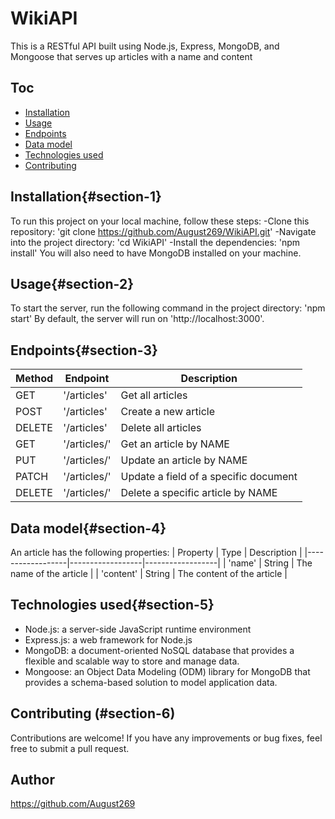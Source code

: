 # WikiAPI
This is a RESTful API built using Node.js, Express, MongoDB, and Mongoose that serves up articles with a name and content

## Toc
- [Installation](#section-1)
- [Usage](#section-2)
- [Endpoints](#section-3)
- [Data model](#section-4)
- [Technologies used](#section-5)
- [Contributing](#section-6)

## Installation{#section-1}
To run this project on your local machine, follow these steps:
-Clone this repository: 'git clone https://github.com/August269/WikiAPI.git'
-Navigate into the project directory: 'cd WikiAPI'
-Install the dependencies: 'npm install'
You will also need to have MongoDB installed on your machine.

## Usage{#section-2} 
To start the server, run the following command in the project directory: 'npm start'
By default, the server will run on 'http://localhost:3000'.

## Endpoints{#section-3}
| Method | Endpoint | Description |
|------------------|------------------|------------------|
| GET   | '/articles'   | Get all articles   |
| POST   | '/articles'  | Create a new article   |
| DELETE   | '/articles'   | Delete all articles   |
| GET  | '/articles/<article-name>'   | Get an article by NAME   |
| PUT   | '/articles/<article-name>'   | Update an article by NAME   |
| PATCH   | '/articles/<article-name>'   | Update a field of a specific document   |
| DELETE   | '/articles/<article-name>'   | Delete a specific article by NAME   |

## Data model{#section-4}
An article has the following properties:
| Property | Type | Description |
|------------------|------------------|------------------|
| 'name'   | String   | The name of the article   |
| 'content'   | String   | The content of the article   |

## Technologies used{#section-5}
- Node.js: a server-side JavaScript runtime environment
- Express.js: a web framework for Node.js
- MongoDB: a document-oriented NoSQL database that provides a flexible and scalable way to store and manage data.
- Mongoose: an Object Data Modeling (ODM) library for MongoDB that provides a schema-based solution to model application data.

## Contributing (#section-6)
Contributions are welcome! If you have any improvements or bug fixes, feel free to submit a pull request.

## Author
https://github.com/August269
